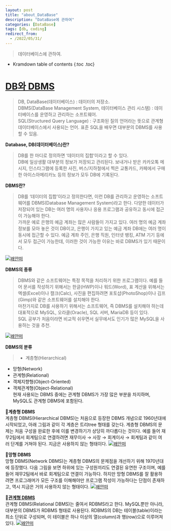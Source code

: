 ```yaml
---
layout: post
title: "about_DataBase"
description: "DataBase에 관하여"
categories: [DataBase]
tags: [db, coding]
redirect_from:
  - /2022/05/31/
---
```


> 데이터베이스에 관하여.

* Kramdown table of contents
{:toc .toc}

# <ins>DB와 DBMS</ins>

> DB, DataBase(데이터베이스) : 데이터의 저장소.<br>
DBMS(DataBase Management System, 테이터베이스 관리 시스템) : 데이터베이스를 운영하고 관리하는 소프트웨어.<br>
SQL(Structured Query Language) : 구조화된 질의 언어라는 뜻으로 관계형 데이터베이스에서 사용되는 언어. 표준 SQL을 배우면 대부분의 DBMS를 사용할 수 있음.

<b>Database, DB(데이터베이스)란?</b><br>
> DB를 한 마디로 정의하면 ‘데이터의 집합’이라고 할 수 있다.<br>
DB에 일상생활 대부분의 정보가 저장되고 관리된다. 보내거나 받은 카카오톡 메시지, 인스타그램에 등록한 사진, 버스/지하철에서 찍은 교통카드, 카페에서 구매한 아이스아메리카노 등의 정보가 모두 DB에 기록된다.

<b>DBMS란?</b><br>
> DB를 ‘데이터의 집합’이라고 정의한다면, 이런 DB를 관리하고 운영하는 소프트웨어를 DBMS(Database Management System)라고 한다. 다양한 데이터가 저장되어 있는 DB는 여러 명의 사용자나 응용 프로그램과 공유하고 동시에 접근이 가능해야 한다.<br>
가까운 예로 은행의 예금 계좌는 많은 사람들이 가지고 있다. 여러 명의 예금 계좌 정보를 모아 놓은 것이 DB이고, 은행이 가지고 있는 예금 계좌 DB에는 여러 명이 동시에 접근할 수 있다. 예금 계좌 주인, 은행 직원, 인터넷 뱅킹, ATM 기기 등에서 모두 접근이 가능한데, 이러한 것이 가능한 이유는 바로 DBMS가 있기 때문이다.

<a class="post-image" href="{{site.baseurl}}/assets/images/db/bank.png">
<img itemprop="image" data-src="{{site.baseurl}}/assets/images/db/bank.png" src="{{site.baseurl}}/assets/javascripts/unveil/loader.gif" alt="왜안떠" />
</a>

<b>DBMS의 종류</b><br>
> DBMS와 같은 소프트웨어는 특정 목적을 처리하기 위한 프로그램이다. 예를 들어 문서를 작성하기 위해서는 한글(HWP)이나 워드(Word), 표 계산을 위해서는 엑셀(Excel)이나 캘크(Calc), 사진을 편집하려면 포토샵(PhotoShop)이나 김프(Gimp)와 같은 소프트웨어를 설치해야 한다.<br>
마찬가지로 DB를 사용하기 위해서는 소프트웨어, 즉 DBMS를 설치해야 하는데 대표적으로 MySQL, 오라클(Oracle), SQL 서버, MariaDB 등이 있다. <br>
SQL 공부가 처음이라면 비교적 쉬우면서 실무에서도 인기가 많은 MySQL을 사용하는 것을 추천.

<a class="post-image" href="{{site.baseurl}}/assets/images/db/dbtype.png">
<img itemprop="image" data-src="{{site.baseurl}}/assets/images/db/dbtype.png" src="{{site.baseurl}}/assets/javascripts/unveil/loader.gif" alt="왜안떠" />
</a>

<b>DBMS의 분류</b><br>
> - 계층형(Hierarchical)
- 망형(Network)
- 관계형(Relational)
- 객체지향형(Object-Oriented)
- 객체관계형(Object-Relational)<br>
현재 사용되는 DBMS 중에는 관계형 DBMS가 가장 많은 부분을 차지하며, MySQL도 관계형 DBMS에 포함된다.<br>

💾<b>계층형 DBMS</b><br>
계층형 DBMS(Hierarchical DBMS)는 처음으로 등장한 DBMS 개념으로 1960년대에 시작되었고, 아래 그림과 같이 각 계층은 트리tree 형태를 갖는다. 계층형 DBMS의 문제는 처음 구성을 완료한 후에 이를 변경하기가 상당히 까다롭다는 것이다. 예를 들어 재무2팀에서 회계팀으로 연결하려면 재무이사 → 사장 → 회계이사 → 회계팀과 같이 여러 단계를 거쳐야 된다. 지금은 사용하지 않는 형태이다.
<a class="post-image" href="{{site.baseurl}}/assets/images/db/hierarchical.png">
<img itemprop="image" data-src="{{site.baseurl}}/assets/images/db/hierarchical.png" src="{{site.baseurl}}/assets/javascripts/unveil/loader.gif" alt="왜안떠" />
</a>

💾<b>망형 DBMS</b><br>
망형 DBMS(Network DBMS)는 계층형 DBMS의 문제점을 개선하기 위해 1970년대에 등장했다. 다음 그림을 보면 하위에 있는 구성원끼리도 연결된 유연한 구조이며, 예를 들어 재무2팀에서 바로 회계팀으로 연결이 가능하다. 하지만 망형 DBMS를 잘 활용하려면 프로그래머가 모든 구조를 이해해야만 프로그램 작성이 가능하다는 단점이 존재하고, 역시 지금은 거의 사용하지 않는 형태이다.
<a class="post-image" href="{{site.baseurl}}/assets/images/db/network.png">
<img itemprop="image" data-src="{{site.baseurl}}/assets/images/db/network.png" src="{{site.baseurl}}/assets/javascripts/unveil/loader.gif" alt="왜안떠" />
</a>

💾<b><ins>관계형 DBMS</ins></b><br>
관계형 DBMS(Relational DBMS)는 줄여서 RDBMS라고 한다. MySQL뿐만 아니라, 대부분의 DBMS가 RDBMS 형태로 사용된다. RDBMS의 DB는 테이블(table)이라는 최소 단위로 구성되며, 이 테이블은 하나 이상의 열(column)과 행(row)으로 이루어져 있다.
<a class="post-image" href="{{site.baseurl}}/assets/images/db/relational.png">
<img itemprop="image" data-src="{{site.baseurl}}/assets/images/db/relational.png" src="{{site.baseurl}}/assets/javascripts/unveil/loader.gif" alt="왜안떠" />
</a>

